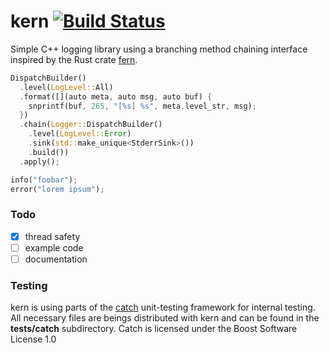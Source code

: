 kern [![Build Status](https://travis-ci.org/tsurai/kern.svg?branch=master)](https://travis-ci.org/tsurai/kern)
===
Simple C++ logging library using a branching method chaining interface inspired by the Rust crate [fern].

```rust
DispatchBuilder()
  .level(LogLevel::All)
  .format([](auto meta, auto msg, auto buf) {
    snprintf(buf, 265, "[%s] %s", meta.level_str, msg);
  })
  .chain(Logger::DispatchBuilder()
    .level(LogLevel::Error)
    .sink(std::make_unique<StderrSink>())
    .build())
  .apply();

info("foobar");
error("lorem ipsum");
```

### Todo

* [x] thread safety
* [ ] example code
* [ ] documentation

### Testing

kern is using parts of the [catch] unit-testing framework for internal testing. All necessary files are beings
distributed with kern and can be found in the **tests/catch** subdirectory. Catch is licensed under the Boost
Software License 1.0

[fern]: https://github.com/daboross/fern
[catch]: https://github.com/catchorg/Catch2
